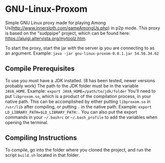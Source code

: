# GNU-Linux-Proxom
Simple GNU Linux proxy made for playing Among Us(http://www.innersloth.com/gameAmongUs.php) in p2p mode. This proxy is based on the "sudppipe" project, which can be found here: https://aluigi.altervista.org/mytoolz.htm.

To start the proxy, start the jar with the server ip you are connecting to as an argument.
Example: `java -jar gnu-linux-proxom-0.0.1.jar 54.56.34.62`

## Compile Prerequisites
To use you must have a JDK installed. (8 has been tested, newer versions probably work)
The path to the JDK folder must be in the variable `JAVA_HOME`.
Example: `export JAVA_HOME=/path/to/jdk/folder`
You'll need to put `libproxom.so`, which is a product of the compilation process, in your native path. This can be accomplished by either putting `libproxom.so` in `/usr/lib` after compiling, or putting `.` in the native path.
Example: `export LD_LIBRARY_PATH=$LD_LIBRARY_PATH:.`
You can also put the export commands in your `~/.bashrc` or `~/.bash_profile` to add the variables when opening the terminal.

## Compiling Instructions
To compile, go into the folder where you cloned the project, and run the script `build.sh` located in that folder.

